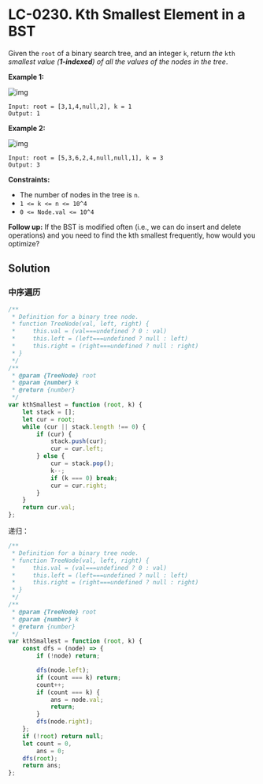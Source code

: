 # LC-0230. Kth Smallest Element in a BST

Given the `root` of a binary search tree, and an integer `k`, return _the_ `kth` _smallest value (**1-indexed**) of all the values of the nodes in the tree_.

**Example 1:**

![img](https://assets.leetcode.com/uploads/2021/01/28/kthtree1.jpg)

```
Input: root = [3,1,4,null,2], k = 1
Output: 1
```

**Example 2:**

![img](https://assets.leetcode.com/uploads/2021/01/28/kthtree2.jpg)

```
Input: root = [5,3,6,2,4,null,null,1], k = 3
Output: 3
```

**Constraints:**

-   The number of nodes in the tree is `n`.
-   `1 <= k <= n <= 10^4`
-   `0 <= Node.val <= 10^4`

**Follow up:** If the BST is modified often (i.e., we can do insert and delete operations) and you need to find the kth smallest frequently, how would you optimize?

## Solution

### 中序遍历

```javascript
/**
 * Definition for a binary tree node.
 * function TreeNode(val, left, right) {
 *     this.val = (val===undefined ? 0 : val)
 *     this.left = (left===undefined ? null : left)
 *     this.right = (right===undefined ? null : right)
 * }
 */
/**
 * @param {TreeNode} root
 * @param {number} k
 * @return {number}
 */
var kthSmallest = function (root, k) {
    let stack = [];
    let cur = root;
    while (cur || stack.length !== 0) {
        if (cur) {
            stack.push(cur);
            cur = cur.left;
        } else {
            cur = stack.pop();
            k--;
            if (k === 0) break;
            cur = cur.right;
        }
    }
    return cur.val;
};
```

递归：

```javascript
/**
 * Definition for a binary tree node.
 * function TreeNode(val, left, right) {
 *     this.val = (val===undefined ? 0 : val)
 *     this.left = (left===undefined ? null : left)
 *     this.right = (right===undefined ? null : right)
 * }
 */
/**
 * @param {TreeNode} root
 * @param {number} k
 * @return {number}
 */
var kthSmallest = function (root, k) {
    const dfs = (node) => {
        if (!node) return;

        dfs(node.left);
        if (count === k) return;
        count++;
        if (count === k) {
            ans = node.val;
            return;
        }
        dfs(node.right);
    };
    if (!root) return null;
    let count = 0,
        ans = 0;
    dfs(root);
    return ans;
};
```
